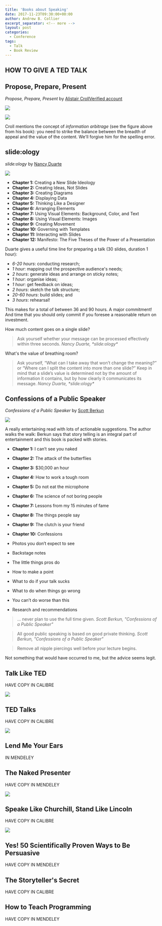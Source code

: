 ```yaml
---
title: 'Books about Speaking'
date: 2017-11-23T09:30:00+00:00
author: Andrew B. Collier
excerpt_separator: <!-- more -->
layout: post
categories:
  - Conference
tags:
  - Talk
  - Book Review
---
```


## HOW TO GIVE A TED TALK

## Propose, Prepare, Present

*Propose, Prepare, Present* by [Alistair CrollVerified account](https://twitter.com/acroll)

![](/img/2017/11/propose-prepare-present.png)

![](/img/2017/11/topic-information-arbitrage.png)

Croll mentions the concept of <em>information arbitrage</em> (see the figure above from his book): you need to strike the balance between the breadth of appeal and the value of the content. We'll forgive him for the spelling error.

## slide:ology

*slide:ology* by [Nancy Duarte](https://twitter.com/nancyduarte)

![](/img/2017/11/slideology.png)

- **Chapter 1:** Creating a New Slide Ideology
- **Chapter 2:** Creating Ideas, Not Slides
- **Chapter 3:** Creating Diagrams
- **Chapter 4:** Displaying Data
- **Chapter 5:** Thinking Like a Designer
- **Chapter 6:** Arranging Elements
- **Chapter 7:** Using Visual Elements: Background, Color, and Text
- **Chapter 8:** Using Visual Elements: Images
- **Chapter 9:** Creating Movement
- **Chapter 10:** Governing with Templates
- **Chapter 11:** Interacting with Slides
- **Chapter 12:** Manifesto: The Five Theses of the Power of a Presentation

Duarte gives a useful time line for preparing a talk (30 slides, duration 1 hour):

- *6-20 hours*: conducting research;
- *1 hour*: mapping out the prospective audience's needs;
- *2 hours*: generate ideas and arrange on sticky notes;
- *1 hour*: organise ideas;
- *1 hour*: get feedback on ideas;
- *2 hours*: sketch the talk structure;
- *20-60 hours*: build slides; and
- *3 hours*: rehearsal!

This makes for a total of between 36 and 90 hours. A major commitment! And time that you should only commit if you foresee a reasonable return on investment.

How much content goes on a single slide?

<blockquote>
	Ask yourself whether your message can be processed effectively within three seconds.
	<cite>Nancy Duarte, *slide:ology*</cite>
</blockquote>

What's the value of breathing room?

<blockquote>
	Ask yourself, “What can I take away that won’t change the meaning?” or “Where can I split the content into more than one slide?” Keep in mind that a slide’s value is determined not by the amount of information it contains, but by how clearly it communicates its message.
	<cite>Nancy Duarte, *slide:ology*</cite>
</blockquote>

## Confessions of a Public Speaker

*Confessions of a Public Speaker* by [Scott Berkun](https://twitter.com/berkun)

![](/img/2017/11/confessions-of-a-public-speaker.png)

A really entertaining read with lots of actionable suggestions. The author walks the walk: Berkun says that story telling is an integral part of entertainment and this book is packed with stories.

- **Chapter 1:** I can’t see you naked
- **Chapter 2:** The attack of the butterflies
- **Chapter 3:** $30,000 an hour
- **Chapter 4:** How to work a tough room
- **Chapter 5:** Do not eat the microphone
- **Chapter 6:** The science of not boring people
- **Chapter 7:** Lessons from my 15 minutes of fame
- **Chapter 8:** The things people say
- **Chapter 9:** The clutch is your friend
- **Chapter 10:** Confessions

- Photos you don’t expect to see
- Backstage notes
- The little things pros do
- How to make a point
- What to do if your talk sucks
- What to do when things go wrong
- You can’t do worse than this
- Research and recommendations

<blockquote>
	&hellip; never plan to use the full time given.
	<cite>
		Scott Berkun, "Confessions of a Public Speaker"
	</cite>
</blockquote>

<blockquote>
	All good public speaking is based on good private thinking.
	<cite>
		Scott Berkun, "Confessions of a Public Speaker"
	</cite>
</blockquote>

<blockquote>
	Remove all nipple piercings well before your lecture begins.
</blockquote>

Not something that would have occurred to me, but the advice seems legit.

## Talk Like TED

HAVE COPY IN CALIBRE

![](/img/2017/11/talk-like-ted.png)

## TED Talks

HAVE COPY IN CALIBRE

![](/img/2017/11/ted-talks.png)

## Lend Me Your Ears

IN MENDELEY

## The Naked Presenter

HAVE COPY IN MENDELEY

![](/img/2017/11/the-naked-presenter.png)

## Speake Like Churchill, Stand Like Lincoln

HAVE COPY IN CALIBRE

![](/img/2017/11/speak-like-churchill-stand-like-lincoln.png)

## Yes! 50 Scientifically Proven Ways to Be Persuasive

HAVE COPY IN MENDELEY

## The Storyteller's Secret

HAVE COPY IN CALIBRE

## How to Teach Programming

HAVE COPY IN MENDELEY
